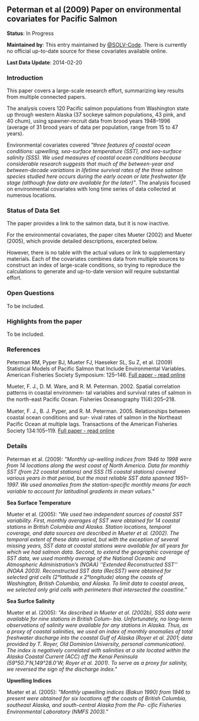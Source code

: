 ## Peterman  et al (2009) Paper on environmental covariates for Pacific Salmon

**Status**: In Progress

**Maintained by**: This entry maintained by [@SOLV-Code](https://github.com/SOLV-Code). There is currently no official up-to-date source for these covariates available online.

**Last Data Update**: 2014-02-20

### Introduction

This paper covers a large-scale research effort, summarizing key results from multiple connected papers. 

The analysis covers 120 Pacific salmon populations from Washington state up through  western Alaska (37 sockeye 
salmon populations, 43 pink, and 40 chum), using spawner-recruit data from brood years 1948–1996 (average  of  31 
brood years of data per population, range from 15 to 47 years).

Environmental covariates covered *"three  features  of  coastal  ocean  conditions: upwelling,  sea-surface  temperature  (SST), 
and sea-surface salinity (SSS). We used measures  of  coastal  ocean  conditions  because considerable research suggests that much  of 
the between-year and between-decade variations  in  lifetime  survival  rates  of  the  three salmon  species  studied  here  occurs  during the  early  ocean  or  late  freshwater  life  stage  (although few data  are  available  for  the  later)"*.   The analysis focused on environmental covariates with long time series of data collected at numerous  locations.


### Status of Data Set


The paper provides a link to the salmon data, but it is now inactive. 

For the environmental covariates, the paper cites Mueter (2002) and Mueter (2005), which provide detailed descriptions, excerpted below.

However, there is no table with the actual values or link to supplementary materials. Each of the covariates combines data
from multiple sources to construct an index of large-scale conditions, so trying to reproduce the calculations to generate and up-to-date version will require substantial effort.



### Open Questions 

To be included.

### Highlights from the paper

To be included.

### References

Peterman RM, Pyper BJ, Mueter FJ, Haeseker SL, Su Z, et al. (2009) Statistical Models of Pacific Salmon that Include Environmental Variables. American Fisheries Society Symposium: 125–146. [Full paper - read online](https://www.researchgate.net/publication/235431358_Statistical_Models_of_Pacific_Salmon_that_Include_Environmental_Variables)

Mueter, F. J.,  D.  M.  Ware,  and  R.  M. Peterman.  2002. Spatial  correlation  patterns  in  coastal  environmen-
tal  variables  and  survival  rates  of  salmon  in  the north-east  Paciﬁc  Ocean.  Fisheries  Oceanography 11(4):205–218. 

Mueter, F.  J., B. J. Pyper, and R. M. Peterman. 2005.  Relationships between coastal  ocean conditions and sur-
vival rates of salmon in the Northeast Paciﬁc Ocean at multiple lags. Transactions of the American Fisheries 
Society 134:105–119. [Full paper - read online](https://www.researchgate.net/publication/233274523_Relationships_between_Coastal_Ocean_Conditions_and_Survival_Rates_of_Northeast_Pacific_Salmon_at_Multiple_Lags)




### Details

Peterman et al. (2009): *"Monthly  up-welling indices from 1946 to 1998 were from 14  locations  along  the  west  coast  of  North 
America.  Data  for  monthly  SST  (from  22 coastal stations) and SSS (15 coastal stations)  covered various years in that  period,  but the most reliable SST  data  spanned  1951–1997. We used anomalies from  the station-speciﬁc monthly means for each variable to  account for latitudinal gradients  in  mean values."* 


**Sea Surface Temperature**

Mueter et al. (2005): *"We used two independent sources of coastal SST variability. First, monthly
averages of SST were obtained for 14 coastal stations in British Columbia and Alaska. Station locations, temporal coverage, and data sources are described in Mueter et al. (2002). The temporal extent of these data varied, but with the exception of several missing years, SST data at coastal stations were available for all years for which we had salmon data. Second, to extend the geographic coverage of SST data, we used monthly average of the National Oceanic and Atmospheric Administration’s (NOAA) ‘‘Extended Reconstructed SST’’ (NOAA 2003). Reconstructed SST data (RecSST) were obtained for selected grid cells (2°latitude x 2°longitude) along the coasts of Washington, British Columbia, and Alaska. To limit data to coastal areas, we selected only grid cells with perimeters that intersected the coastline."*


**Sea Surfce Salinity**

Mueter et al. (2005): *"As described in Mueter et al. (2002b), SSS data were available for nine stations in British Colum-
bia. Unfortunately, no long-term observations of salinity were available for any stations in Alaska. Thus, as a proxy of coastal salinities, we used an index of monthly anomalies of total freshwater discharge into the coastal Gulf of Alaska (Royer
et al. 2001; data provided by T. Royer, Old Dominion University, personal communication). The index is negatively correlated with salinities at a site located within the Alaska Coastal Current (ACC) off the Kenai Peninsula (59°50.7'N,149°28.0'W; Royer et al. 2001). To serve as a proxy for salinity, we reversed the sign of the discharge index."*



**Upwelling Indices**

Mueter et al. (2005): *"Monthly upwelling indices (Bakun 1990) from 1946 to present were obtained for six
locations off the coasts of British Columbia, southeast Alaska, and south-central Alaska from the Pa-
ciﬁc Fisheries Environmental Laboratory (NMFS 2003)."*